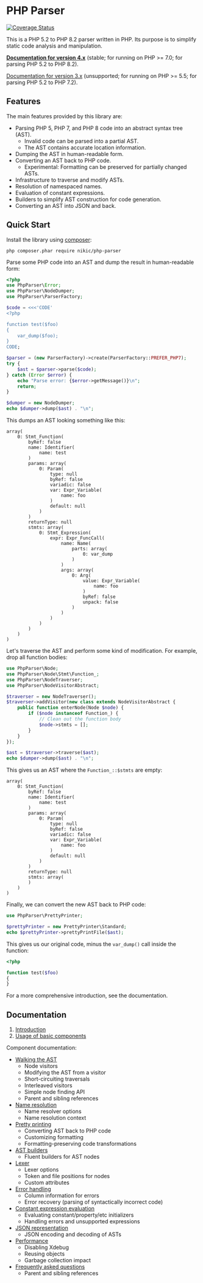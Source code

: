 PHP Parser
==========

[![Coverage Status](https://coveralls.io/repos/github/nikic/PHP-Parser/badge.svg?branch=master)](https://coveralls.io/github/nikic/PHP-Parser?branch=master)

This is a PHP 5.2 to PHP 8.2 parser written in PHP. Its purpose is to simplify static code analysis and
manipulation.

[**Documentation for version 4.x**][doc_4_x] (stable; for running on PHP >= 7.0; for parsing PHP 5.2 to PHP 8.2).

[Documentation for version 3.x][doc_3_x] (unsupported; for running on PHP >= 5.5; for parsing PHP 5.2 to PHP 7.2).

Features
--------

The main features provided by this library are:

* Parsing PHP 5, PHP 7, and PHP 8 code into an abstract syntax tree (AST).
    * Invalid code can be parsed into a partial AST.
    * The AST contains accurate location information.
* Dumping the AST in human-readable form.
* Converting an AST back to PHP code.
    * Experimental: Formatting can be preserved for partially changed ASTs.
* Infrastructure to traverse and modify ASTs.
* Resolution of namespaced names.
* Evaluation of constant expressions.
* Builders to simplify AST construction for code generation.
* Converting an AST into JSON and back.

Quick Start
-----------

Install the library using [composer](https://getcomposer.org):

    php composer.phar require nikic/php-parser

Parse some PHP code into an AST and dump the result in human-readable form:

```php
<?php
use PhpParser\Error;
use PhpParser\NodeDumper;
use PhpParser\ParserFactory;

$code = <<<'CODE'
<?php

function test($foo)
{
    var_dump($foo);
}
CODE;

$parser = (new ParserFactory)->create(ParserFactory::PREFER_PHP7);
try {
    $ast = $parser->parse($code);
} catch (Error $error) {
    echo "Parse error: {$error->getMessage()}\n";
    return;
}

$dumper = new NodeDumper;
echo $dumper->dump($ast) . "\n";
```

This dumps an AST looking something like this:

```
array(
    0: Stmt_Function(
        byRef: false
        name: Identifier(
            name: test
        )
        params: array(
            0: Param(
                type: null
                byRef: false
                variadic: false
                var: Expr_Variable(
                    name: foo
                )
                default: null
            )
        )
        returnType: null
        stmts: array(
            0: Stmt_Expression(
                expr: Expr_FuncCall(
                    name: Name(
                        parts: array(
                            0: var_dump
                        )
                    )
                    args: array(
                        0: Arg(
                            value: Expr_Variable(
                                name: foo
                            )
                            byRef: false
                            unpack: false
                        )
                    )
                )
            )
        )
    )
)
```

Let's traverse the AST and perform some kind of modification. For example, drop all function bodies:

```php
use PhpParser\Node;
use PhpParser\Node\Stmt\Function_;
use PhpParser\NodeTraverser;
use PhpParser\NodeVisitorAbstract;

$traverser = new NodeTraverser();
$traverser->addVisitor(new class extends NodeVisitorAbstract {
    public function enterNode(Node $node) {
        if ($node instanceof Function_) {
            // Clean out the function body
            $node->stmts = [];
        }
    }
});

$ast = $traverser->traverse($ast);
echo $dumper->dump($ast) . "\n";
```

This gives us an AST where the `Function_::$stmts` are empty:

```
array(
    0: Stmt_Function(
        byRef: false
        name: Identifier(
            name: test
        )
        params: array(
            0: Param(
                type: null
                byRef: false
                variadic: false
                var: Expr_Variable(
                    name: foo
                )
                default: null
            )
        )
        returnType: null
        stmts: array(
        )
    )
)
```

Finally, we can convert the new AST back to PHP code:

```php
use PhpParser\PrettyPrinter;

$prettyPrinter = new PrettyPrinter\Standard;
echo $prettyPrinter->prettyPrintFile($ast);
```

This gives us our original code, minus the `var_dump()` call inside the function:

```php
<?php

function test($foo)
{
}
```

For a more comprehensive introduction, see the documentation.

Documentation
-------------

1. [Introduction](doc/0_Introduction.markdown)
2. [Usage of basic components](doc/2_Usage_of_basic_components.markdown)

Component documentation:

* [Walking the AST](doc/component/Walking_the_AST.markdown)
    * Node visitors
    * Modifying the AST from a visitor
    * Short-circuiting traversals
    * Interleaved visitors
    * Simple node finding API
    * Parent and sibling references
* [Name resolution](doc/component/Name_resolution.markdown)
    * Name resolver options
    * Name resolution context
* [Pretty printing](doc/component/Pretty_printing.markdown)
    * Converting AST back to PHP code
    * Customizing formatting
    * Formatting-preserving code transformations
* [AST builders](doc/component/AST_builders.markdown)
    * Fluent builders for AST nodes
* [Lexer](doc/component/Lexer.markdown)
    * Lexer options
    * Token and file positions for nodes
    * Custom attributes
* [Error handling](doc/component/Error_handling.markdown)
    * Column information for errors
    * Error recovery (parsing of syntactically incorrect code)
* [Constant expression evaluation](doc/component/Constant_expression_evaluation.markdown)
    * Evaluating constant/property/etc initializers
    * Handling errors and unsupported expressions
* [JSON representation](doc/component/JSON_representation.markdown)
    * JSON encoding and decoding of ASTs
* [Performance](doc/component/Performance.markdown)
    * Disabling Xdebug
    * Reusing objects
    * Garbage collection impact
* [Frequently asked questions](doc/component/FAQ.markdown)
    * Parent and sibling references

[doc_3_x]: https://github.com/nikic/PHP-Parser/tree/3.x/doc

[doc_4_x]: https://github.com/nikic/PHP-Parser/tree/4.x/doc

